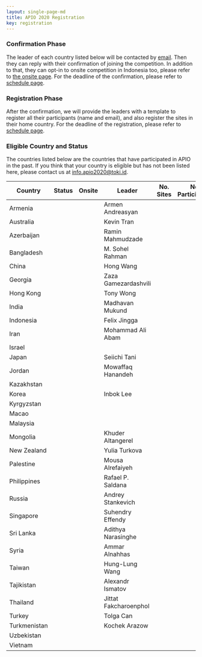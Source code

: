 ```yaml
---
layout: single-page-md
title: APIO 2020 Registration
key: registration
---
```


### Confirmation Phase
The leader of each country listed below will be contacted by [email](mailto:info.apio2020@iatoki.id).
Then they can reply with their confirmation of joining the competition.
In addition to that, they can opt-in to onsite competition in Indonesia too, please refer to [the onsite page](onsite#registration-for-onsite-contest).
For the deadline of the confirmation, please refer to [schedule page](schedule).

### Registration Phase
After the confirmation, we will provide the leaders with a template to register all their participants (name and email), and also register the sites in their home country.
For the deadline of the registration, please refer to [schedule page](schedule).

### Eligible Country and Status
The countries listed below are the countries that have participated in APIO in the past.
If you think that your country is eligible but has not been listed here, please contact us at [info.apio2020@toki.id](mailto:info.apio2020@toki.id).

| Country | Status | Onsite | Leader | No. Sites | No. Participants |
|---------|--------|--------|--------|-----------|------------------|
| Armenia      | <span class="status-cc"></span> |  | Armen Andreasyan |
| Australia    | <span class="status-cc"></span> |  | Kevin Tran |
| Azerbaijan   | <span class="status-cc"></span> |  | Ramin Mahmudzade |
| Bangladesh   | <span class="status-cc"></span> |  | M. Sohel Rahman |
| China        | <span class="status-co"></span> | <span class="onsite-no"></span> | Hong Wang |
| Georgia      | <span class="status-co"></span> | <span class="onsite-no"></span> | Zaza Gamezardashvili |
| Hong Kong    | <span class="status-cc"></span> |  | Tony Wong |
| India        | <span class="status-cc"></span> |  | Madhavan Mukund |
| Indonesia    | <span class="status-co"></span> | <span class="onsite-yes"></span> | Felix Jingga |
| Iran         | <span class="status-cc"></span> |  | Mohammad Ali Abam |
| Israel       | <span class="status-nc"></span> |
| Japan        | <span class="status-cc"></span> |  | Seiichi Tani |
| Jordan       | <span class="status-cc"></span> |  | Mowaffaq Hanandeh |
| Kazakhstan   | <span class="status-nc"></span> |
| Korea        | <span class="status-co"></span> | <span class="onsite-no"></span> | Inbok Lee |
| Kyrgyzstan   | <span class="status-nc"></span> |
| Macao        | <span class="status-nc"></span> |
| Malaysia     | <span class="status-nc"></span> |
| Mongolia     | <span class="status-cc"></span> |  | Khuder Altangerel |
| New Zealand  | <span class="status-co"></span> | <span class="onsite-no"></span> | Yulia Turkova |
| Palestine    | <span class="status-cc"></span> |  | Mousa Alrefaiyeh |
| Philippines  | <span class="status-cc"></span> |  | Rafael P. Saldana |
| Russia       | <span class="status-cc"></span> |  | Andrey Stankevich |
| Singapore    | <span class="status-co"></span> | <span class="onsite-yes"></span> | Suhendry Effendy |
| Sri Lanka    | <span class="status-cc"></span> |  | Adithya Narasinghe |
| Syria        | <span class="status-cc"></span> |  | Ammar Alnahhas |
| Taiwan       | <span class="status-cc"></span> |  | Hung-Lung Wang |
| Tajikistan   | <span class="status-cc"></span> |  | Alexandr Ismatov |
| Thailand     | <span class="status-cc"></span> |  | Jittat Fakcharoenphol |
| Turkey       | <span class="status-co"></span> | <span class="onsite-no"></span> | Tolga Can |
| Turkmenistan | <span class="status-co"></span> | <span class="onsite-no"></span> | Kochek Arazow |
| Uzbekistan   | <span class="status-nc"></span> |
| Vietnam      | <span class="status-nc"></span> |
